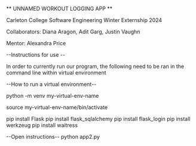 ** UNNAMED WORKOUT LOGGING APP **

Carleton College Software Engineering Winter Externship 2024

Collaborators: Diana Aragon, Adit Garg, Justin Vaughn 

Mentor: Alexandra Price

--Instructions for use --

In order to currently run our program, the following need to be ran in the command line within virtual environment

--How to run a virtual environment--

python -m venv my-virtual-env-name

source my-virtual-env-name/bin/activate

pip install Flask
pip install flask_sqlalchemy
pip install flask_login
pip install werkzeug
pip install waitress

--Open instructions--
python app2.py
